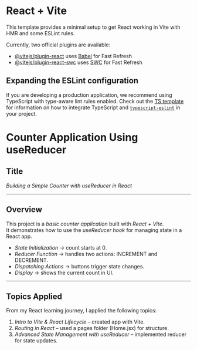 # React + Vite

This template provides a minimal setup to get React working in Vite with HMR and some ESLint rules.

Currently, two official plugins are available:

- [@vitejs/plugin-react](https://github.com/vitejs/vite-plugin-react/blob/main/packages/plugin-react) uses [Babel](https://babeljs.io/) for Fast Refresh
- [@vitejs/plugin-react-swc](https://github.com/vitejs/vite-plugin-react/blob/main/packages/plugin-react-swc) uses [SWC](https://swc.rs/) for Fast Refresh

## Expanding the ESLint configuration

If you are developing a production application, we recommend using TypeScript with type-aware lint rules enabled. Check out the [TS template](https://github.com/vitejs/vite/tree/main/packages/create-vite/template-react-ts) for information on how to integrate TypeScript and [`typescript-eslint`](https://typescript-eslint.io) in your project.


# Counter Application Using useReducer  

## Title  
*Building a Simple Counter with useReducer in React*  

---

## Overview  
This project is a *basic counter application* built with *React + Vite*.  
It demonstrates how to use the *useReducer hook* for managing state in a React app.  

- *State Initialization* → count starts at 0.  
- *Reducer Function* → handles two actions: INCREMENT and DECREMENT.  
- *Dispatching Actions* → buttons trigger state changes.  
- *Display* → shows the current count in UI.  

---

## Topics Applied  
From my React learning journey, I applied the following topics:  

1. *Intro to Vite & React Lifecycle* – created app with Vite.  
2. *Routing in React* – used a pages folder (Home.jsx) for structure.  
3. *Advanced State Management with useReducer* – implemented reducer for state updates.    